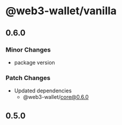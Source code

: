 # @web3-wallet/vanilla

## 0.6.0

### Minor Changes

- package version

### Patch Changes

- Updated dependencies
  - @web3-wallet/core@0.6.0

## 0.5.0
